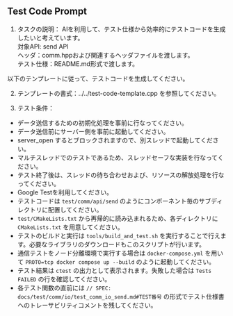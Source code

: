 ## Test Code Prompt

1. タスクの説明：
AIを利用して、テスト仕様から効率的にテストコードを生成したいと考えています。  
対象API: send API  
ヘッダ：comm.hppおよび関連するヘッダファイルを渡します。  
テスト仕様：README.md形式で渡します。

以下のテンプレートに従って、テストコードを生成してください。

2. テンプレートの書式：../../test-code-template.cpp を参照してください。

3. テスト条件：

- データ送信するための初期化処理を事前に行なってください。
- データ送信前にサーバー側を事前に起動してください。
- server_open するとブロックされますので、別スレッドで起動してください。
- マルチスレッドでのテストであるため、スレッドセーフな実装を行なってください。
- テスト終了後は、スレッドの待ち合わせおよび、リソースの解放処理を行なってください。
- Google Testを利用してください。
- テストコードは `test/comm/api/send` のようにコンポーネント毎のサブディレクトリに配置してください。
- `test/CMakeLists.txt` から再帰的に読み込まれるため、各ディレクトリに `CMakeLists.txt` を用意してください。
- テストのビルドと実行は `tools/build_and_test.sh` を実行することで行えます。必要なライブラリのダウンロードもこのスクリプトが行います。
- 通信テストをノード分離環境で実行する場合は `docker-compose.yml` を用いて `PROTO=tcp docker compose up --build` のように起動してください。
- テスト結果は `ctest` の出力として表示されます。失敗した場合は `Tests FAILED` の行を確認してください。
- 各テスト関数の直前には `// SPEC: docs/test/comm/io/test_comm_io_send.md#TEST番号` の形式でテスト仕様書へのトレーサビリティコメントを残してください。
